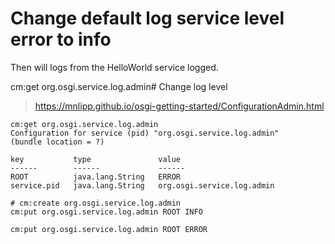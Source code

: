 # Change default log service level error to info

Then will logs from the HelloWorld service logged.


cm:get org.osgi.service.log.admin# Change log level

> https://mnlipp.github.io/osgi-getting-started/ConfigurationAdmin.html

```
cm:get org.osgi.service.log.admin
Configuration for service (pid) "org.osgi.service.log.admin"
(bundle location = ?)

key           type               value
------        ------             ------
ROOT          java.lang.String   ERROR
service.pid   java.lang.String   org.osgi.service.log.admin

# cm:create org.osgi.service.log.admin
cm:put org.osgi.service.log.admin ROOT INFO

cm:put org.osgi.service.log.admin ROOT ERROR
```

